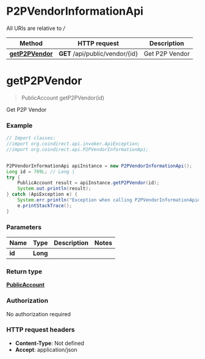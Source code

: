 # P2PVendorInformationApi

All URIs are relative to */*

Method | HTTP request | Description
------------- | ------------- | -------------
[**getP2PVendor**](P2PVendorInformationApi.md#getP2PVendor) | **GET** /api/public/vendor/{id} | Get P2P Vendor

<a name="getP2PVendor"></a>
# **getP2PVendor**
> PublicAccount getP2PVendor(id)

Get P2P Vendor

### Example
```java
// Import classes:
//import org.coindirect.api.invoker.ApiException;
//import org.coindirect.api.P2PVendorInformationApi;


P2PVendorInformationApi apiInstance = new P2PVendorInformationApi();
Long id = 789L; // Long | 
try {
    PublicAccount result = apiInstance.getP2PVendor(id);
    System.out.println(result);
} catch (ApiException e) {
    System.err.println("Exception when calling P2PVendorInformationApi#getP2PVendor");
    e.printStackTrace();
}
```

### Parameters

Name | Type | Description  | Notes
------------- | ------------- | ------------- | -------------
 **id** | **Long**|  |

### Return type

[**PublicAccount**](PublicAccount.md)

### Authorization

No authorization required

### HTTP request headers

 - **Content-Type**: Not defined
 - **Accept**: application/json

